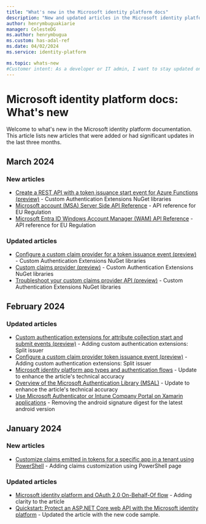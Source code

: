 ```yaml
---
title: "What's new in the Microsoft identity platform docs"
description: "New and updated articles in the Microsoft identity platform documentation."
author: henrymbuguakiarie
manager: CelesteDG
ms.author: henrymbugua
ms.custom: has-adal-ref
ms.date: 04/02/2024
ms.service: identity-platform

ms.topic: whats-new
#Customer intent: As a developer or IT admin, I want to stay updated on the latest changes and additions to the Microsoft identity platform documentation, so that I can ensure that my applications and systems are using the most current and relevant information.
---
```


# Microsoft identity platform docs: What's new

Welcome to what's new in the Microsoft identity platform documentation. This article lists new articles that were added or had significant updates in the last three months.

## March 2024

### New articles

- [Create a REST API with a token issuance start event for Azure Functions (preview)](custom-extension-tokenissuancestart-setup.md) - Custom Authentication Extensions NuGet libraries
- [Microsoft account (MSA) Server Side API Reference](reference-msa-server-side-api.md) - API reference for EU Regulation
- [Microsoft Entra ID Windows Account Manager (WAM) API Reference](reference-entra-id-wam-api.md) - API reference for EU Regulation

### Updated articles

- [Configure a custom claim provider for a token issuance event (preview)](custom-extension-tokenissuancestart-configuration.md) - Custom Authentication Extensions NuGet libraries
- [Custom claims provider (preview)](custom-claims-provider-overview.md) - Custom Authentication Extensions NuGet libraries
- [Troubleshoot your custom claims provider API (preview)](custom-extension-troubleshoot.md) - Custom Authentication Extensions NuGet libraries

## February 2024

### Updated articles

- [Custom authentication extensions for attribute collection start and submit events (preview)](custom-extension-attribute-collection.md) - Adding custom authentication extensions: Split issuer
- [Configure a custom claim provider token issuance event (preview)](custom-extension-get-started.md) - Adding custom authentication extensions: Split issuer
- [Microsoft identity platform app types and authentication flows](authentication-flows-app-scenarios.md) - Update to enhance the article's technical accuracy
- [Overview of the Microsoft Authentication Library (MSAL)](msal-overview.md) - Update to enhance the article's technical accuracy
- [Use Microsoft Authenticator or Intune Company Portal on Xamarin applications](msal-net-use-brokers-with-xamarin-apps.md) - Removing the android signature digest for the latest android version

## January 2024

### New articles

- [Customize claims emitted in tokens for a specific app in a tenant using PowerShell](claims-customization-powershell.md) - Adding claims customization using PowerShell page

### Updated articles

- [Microsoft identity platform and OAuth 2.0 On-Behalf-Of flow](v2-oauth2-on-behalf-of-flow.md) - Adding clarity to the article
- [Quickstart: Protect an ASP.NET Core web API with the Microsoft identity platform](quickstart-web-api-aspnet-core-protect-api.md) - Updated the article with the new code sample.

